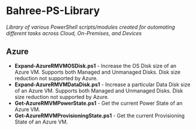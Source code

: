 # Bahree-PS-Library

_*Library of various PowerShell scripts/modules created for automating different tasks across Cloud, On-Premises, and Devices*_

## Azure

- **Expand-AzureRMVMOSDisk.ps1** - Increase the OS Disk size of an Azure VM. Supports both Managed and Unmanaged Disks. Disk size reduction not supported by Azure.
- **Expand-AzureRMVMDataDisk.ps1** - Increase a particular Data Disk size of an Azure VM. Supports both Managed and Unmanaged Disks. Disk size reduction not supported by Azure.
- **Get-AzureRMVMPowerState.ps1** - Get the current Power State of an Azure VM.
- **Get-AzureRMVMProvisioningState.ps1** - Get the current Provisioning State of an Azure VM.